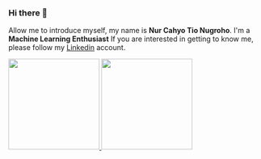 ### Hi there 👋

Allow me to introduce myself, my name is **Nur Cahyo Tio Nugroho**.
I'm a **Machine Learning Enthusiast**
If you are interested in getting to know me, please follow my [Linkedin](https://www.linkedin.com/in/nur-cahyo-tio-nugroho-196125258/) account.

<p align="left">
<a href="https://github.com/tio-ngr">
  <img height="180em" src="https://github-readme-stats-eight-theta.vercel.app/api?username=tio-ngr&show_icons=true&theme=algolia&include_all_commits=true&count_private=true"/>
  <img height="180em" src="https://github-readme-stats-eight-theta.vercel.app/api/top-langs/?username=tio-ngr&layout=compact&langs_count=8&theme=algolia"/>
</a>
</p>
<!--
**tio-ngr/tio-ngr** is a ✨ _special_ ✨ repository because its `README.md` (this file) appears on your GitHub profile.

Here are some ideas to get you started:

- 🔭 I’m currently working on ...
- 🌱 I’m currently learning ...
- 👯 I’m looking to collaborate on ...
- 🤔 I’m looking for help with ...
- 💬 Ask me about ...
- 📫 How to reach me: ...
- 😄 Pronouns: ...
- ⚡ Fun fact: ...
-->
